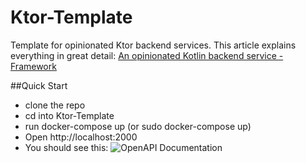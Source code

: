 # Ktor-Template
Template for opinionated Ktor backend services.
This article explains everything in great detail: [An opinionated Kotlin backend service - Framework](https://medium.com/p/87f814e3dffd)

##Quick Start
- clone the repo
- cd into Ktor-Template
- run docker-compose up (or sudo docker-compose up)
- Open http://localhost:2000
- You should see this: ![OpenAPI Documentation](https://miro.medium.com/max/474/1*ZyLmoFbpLMX1aqJRAuvRBQ.png)